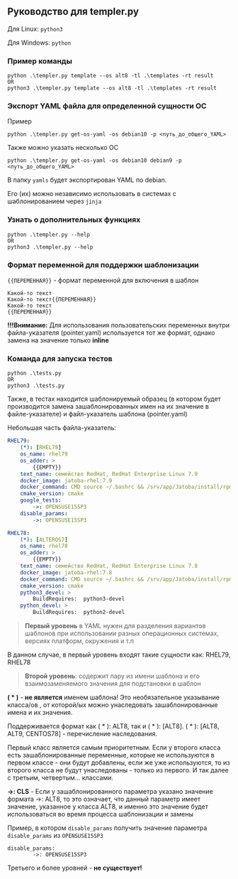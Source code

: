 ## Руководство для templer.py

Для Linux: `python3`

Для Windows: `python`

### Пример команды

```
python .\templer.py template --os alt8 -tl .\templates -rt result
OR
python3 .\templer.py template --os alt8 -tl .\templates -rt result
```
### Экспорт YAML файла для определенной сущности ОС

Пример
```
python .\templer.py get-os-yaml -os debian10 -p <путь_до_общего_YAML>
```

Также можно указать несколько ОС
```
python .\templer.py get-os-yaml -os debian10 debian9 -p <путь_до_общего_YAML>
```

В папку `yamls` будет экспортирован YAML по debian.

Его (их) можно независимо использовать в системах с шаблонированием через `jinja`

### Узнать о дополнительных функциях

```
python .\templer.py --help
OR
python3 .\templer.py --help
```

### Формат переменной для поддержки шаблонизации

`{{ПЕРЕМЕННАЯ}}` - формат переменной для включения в шаблон

```
Какой-то текст
Какой-то текст{{ПЕРЕМЕННАЯ}}
Какой-то текст
{{ПЕРЕМЕННАЯ}}

```

**!!!Внимание:** Для использования пользовательских переменных внутри файла-указателя (pointer.yaml) используется тот же формат, однако замена на значение только **inline**

### Команда для запуска тестов

```
python .\tests.py
OR
python3 .\tests.py
```
Также, в тестах находится шаблонируемый образец (в котором будет производится замена зашаблонированных имен на их значение в файле-указателе) и файл-указатель шаблона (pointer.yaml)

Небольшая часть файла-указатель:
```yaml
RHEL79:
    (*): [RHEL78]
    os_name: rhel79
    os_adder: >
        {{EMPTY}}
    text_name: семейство RedHat, RedHat Enterprise Linux 7.9
    docker_image: jatoba-rhel:7.9
    docker_command: CMD source ~/.bashrc && /srv/app/Jatoba/install/rpm/build.sh
    cmake_version: cmake
    google_tests:
        ->: OPENSUSE15SP3
    disable_params:
        ->: OPENSUSE15SP3

RHEL78:
    (*): [ALTEROS7]
    os_name: rhel78
    os_adder: >
        {{EMPTY}}
    text_name: семейство RedHat, RedHat Enterprise Linux 7.8
    docker_image: jatoba-rhel:7.8
    docker_command: CMD source ~/.bashrc && /srv/app/Jatoba/install/rpm/build.sh
    cmake_version: cmake
    python3_devel: >
        BuildRequires:	python3-devel
    python_devel: >
        BuildRequires:	python2-devel
```
> **Первый уровень** в YAML нужен для разделения вариантов шаблонов при использовании разных операционных системах, версиях платформ, окружения и т.п

В данном случае, в первый уровень входят такие сущности как: RHEL79, RHEL78

> **Второй уровень**: содержит пару из имени шаблона и его взаимозаменяемого значения для подстановки в шаблон

**( * )** - **не является** именем шаблона! Это необязательное указывание класса/ов , от которой/ых можно унаследовать зашаблонированные имена и их значения.

Поддерживается формат как ( * ): ALT8, так и ( * ): [ALT8]. 
( * ): [ALT8, ALT9, CENTOS78] - перечисление наследования.

Первый класс является самым приоритетным. Если у второго класса есть зашаблонированные переменные, которые не используются в первом классе - они будут добавлены,
если же уже используются, то из второго класса не будут унаследованы - только из первого. И так далее с третьим, четвертым... классами.

**->: CLS** - Если у зашаблонированного параметра указано значение формата ->: ALT8, то это означает, что данный параметр имеет значение, указанное у класса ALT8, и именно это значение будет использоваться во время процесса шаблонизации и замены

Пример, в котором `disable_params` получить значение параметра `disable_params` из `OPENSUSE15SP3`
```
disable_params:
        ->: OPENSUSE15SP3
```
Третьего и более уровней - **не существует!**
